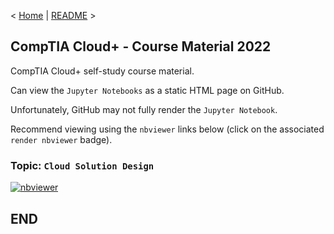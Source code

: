< [Home](https://github.com/SeanOhAileasa) | [README](https://github.com/SeanOhAileasa/cdp-cloud-solution-design/blob/main/README.md) >

## CompTIA Cloud+ - Course Material 2022

CompTIA Cloud+ self-study course material.

Can view the ``Jupyter Notebooks`` as a static HTML page on GitHub.

Unfortunately, GitHub may not fully render the ``Jupyter Notebook``.

Recommend viewing using the ``nbviewer`` links below (click on the associated ``render nbviewer`` badge).

### Topic: ``Cloud Solution Design``

[![nbviewer](https://raw.githubusercontent.com/jupyter/design/master/logos/Badges/nbviewer_badge.svg)](https://nbviewer.jupyter.org/github/SeanOhAileasa/cdp-cloud-solution-design/blob/main/cdp-cloud-solution-design.ipynb)

## END